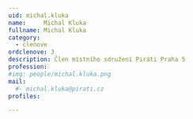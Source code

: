 ```yaml
---
uid: michal.kluka
name:     Michal Kluka
fullname: Michal Kluka
category:
  - clenove
ordclenove: 3
description: Člen místního sdružení Piráti Praha 5
profession:  
#img: people/michal.kluka.png
mail:
  #- michal.kluka@pirati.cz
profiles:

---
```


